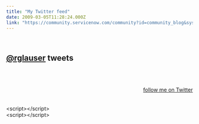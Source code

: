 ```yaml
---
title: "My Twitter feed"
date: 2009-03-05T11:28:24.000Z
link: "https://community.servicenow.com/community?id=community_blog&sys_id=4a3daae5dbd0dbc01dcaf3231f9619b5"
---
```

<p><div id="twitter_div"><br /><h2 class="sidebar-title"><a title="itter.com/rglauser" href="http://twitter.com/rglauser">@rglauser</a> tweets</h2><br /><ul id="twitter_update_list"></ul><br /><a title="itter.com/rglauser" href="http://twitter.com/rglauser" id="twitter-link" style="display:block;text-align:right;">follow me on Twitter</a><br /></div><br />&lt;script&gt;&lt;/script&gt;<br />&lt;script&gt;&lt;/script&gt;</p>